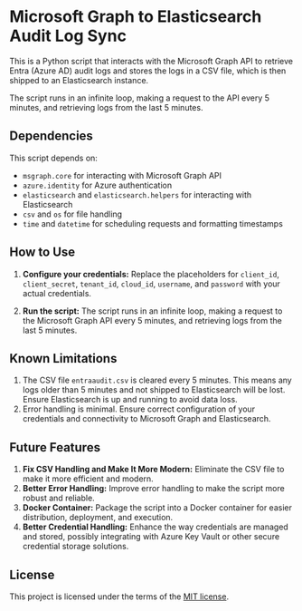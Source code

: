 # Microsoft Graph to Elasticsearch Audit Log Sync

This is a Python script that interacts with the Microsoft Graph API to retrieve Entra (Azure AD) audit logs and stores the logs in a CSV file, which is then shipped to an Elasticsearch instance.

The script runs in an infinite loop, making a request to the API every 5 minutes, and retrieving logs from the last 5 minutes.

## Dependencies
This script depends on:
- `msgraph.core` for interacting with Microsoft Graph API
- `azure.identity` for Azure authentication
- `elasticsearch` and `elasticsearch.helpers` for interacting with Elasticsearch
- `csv` and `os` for file handling
- `time` and `datetime` for scheduling requests and formatting timestamps

## How to Use
1. **Configure your credentials:** Replace the placeholders for `client_id`, `client_secret`, `tenant_id`, `cloud_id`, `username`, and `password` with your actual credentials.

2. **Run the script:** The script runs in an infinite loop, making a request to the Microsoft Graph API every 5 minutes, and retrieving logs from the last 5 minutes.

## Known Limitations
1. The CSV file `entraaudit.csv` is cleared every 5 minutes. This means any logs older than 5 minutes and not shipped to Elasticsearch will be lost. Ensure Elasticsearch is up and running to avoid data loss.
2. Error handling is minimal. Ensure correct configuration of your credentials and connectivity to Microsoft Graph and Elasticsearch.

## Future Features
1. **Fix CSV Handling and Make It More Modern:** Eliminate the CSV file to make it more efficient and modern.
2. **Better Error Handling:** Improve error handling to make the script more robust and reliable.
3. **Docker Container:** Package the script into a Docker container for easier distribution, deployment, and execution.
4. **Better Credential Handling:** Enhance the way credentials are managed and stored, possibly integrating with Azure Key Vault or other secure credential storage solutions.

## License
This project is licensed under the terms of the [MIT license](LICENSE).

